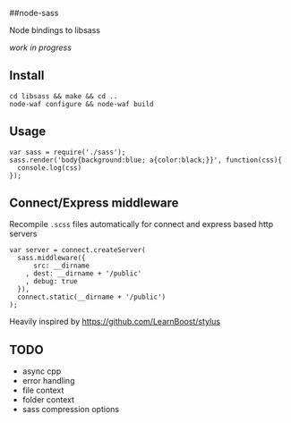 ##node-sass

Node bindings to libsass

*work in progress*

## Install

    cd libsass && make && cd ..
    node-waf configure && node-waf build

## Usage

    var sass = require('./sass');
    sass.render('body{background:blue; a{color:black;}}', function(css){
      console.log(css)
    });

## Connect/Express middleware

Recompile `.scss` files automatically for connect and express based http servers

    var server = connect.createServer(
      sass.middleware({
          src: __dirname
        , dest: __dirname + '/public'
        , debug: true
      }),
      connect.static(__dirname + '/public')
    );

Heavily inspired by <https://github.com/LearnBoost/stylus>

## TODO

* async cpp
* error handling
* file context
* folder context
* sass compression options